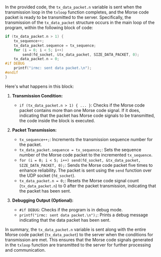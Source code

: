 In the provided code, the `tx_data_packet.n` variable is sent when the transmission loop in the `txloop` function completes, and the Morse code packet is ready to be transmitted to the server. Specifically, the transmission of the `tx_data_packet` structure occurs in the main loop of the program, within the following block of code:

```c
if (tx_data_packet.n > 1) {
    tx_sequence++;
    tx_data_packet.sequence = tx_sequence;
    for (i = 0; i < 5; i++) 
        send(fd_socket, &tx_data_packet, SIZE_DATA_PACKET, 0);
    tx_data_packet.n = 0;
#if DEBUG
    printf("irmc: sent data packet.\n");
#endif
}
```

Here's what happens in this block:

1. **Transmission Condition:**
   - `if (tx_data_packet.n > 1) { ... }`: Checks if the Morse code packet contains more than one Morse code signal. If it does, indicating that the packet has Morse code signals to be transmitted, the code inside the block is executed.

2. **Packet Transmission:**
   - `tx_sequence++;`: Increments the transmission sequence number for the packet.
   - `tx_data_packet.sequence = tx_sequence;`: Sets the sequence number of the Morse code packet to the incremented `tx_sequence`.
   - `for (i = 0; i < 5; i++) send(fd_socket, &tx_data_packet, SIZE_DATA_PACKET, 0);`: Sends the Morse code packet five times to enhance reliability. The packet is sent using the `send` function over the UDP socket (`fd_socket`).
   - `tx_data_packet.n = 0;`: Resets the Morse code signal count (`tx_data_packet.n`) to 0 after the packet transmission, indicating that the packet has been sent.

3. **Debugging Output (Optional):**
   - `#if DEBUG`: Checks if the program is in debug mode.
   - `printf("irmc: sent data packet.\n");`: Prints a debug message indicating that the data packet has been sent.

In summary, the `tx_data_packet.n` variable is sent along with the entire Morse code packet (`tx_data_packet`) to the server when the conditions for transmission are met. This ensures that the Morse code signals generated in the `txloop` function are transmitted to the server for further processing and communication.
